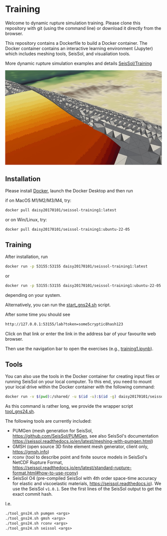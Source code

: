# Training 

Welcome to dynamic rupture simulation training. 
Please clone this repository with git (using the command line) or download it directly from the browser.

This repository contains a Dockerfile to build a Docker container.
The Docker container contains an interactive learning environment (Jupyter) which includes meshing tools, SeisSol, and visualiation tools.

More dynamic rupture simulation examples and details [SeisSol/Training](https://github.com/SeisSol/Training) 

![image](fig-SSE-slab-topo2.jpeg)

## Installation

Please install [Docker](https://docs.docker.com/engine/install/), launch the Docker Desktop and then run

if on MacOS M1/M2/M3/M4, try:
```bash
docker pull daisy20170101/seissol-training1:latest
```
or on Win/Linux, try:

```bash
docker pull daisy20170101/seissol-training1:ubuntu-22-05
```

## Training

After installation, run
```bash
docker run -p 53155:53155 daisy20170101/seissol-training1:latest
```
or 

```bash
docker run -p 53155:53155 daisy20170101/seissol-training1:ubuntu-22-05
```
depending on your system.

Alternatively, you can run the [start_gns24.sh](start_gns24.sh) script.

After some time you should see
```bash
http://127.0.0.1:53155/lab?token=some5cryptic8hash123
```
Click on that link or enter the link in the address bar of your favourite web browser.

Then use the navigation bar to open the exercises (e.g., [training1.ipynb](training1.ipynb)).

## Tools

You can also use the tools in the Docker container for creating input files or running SeisSol on your local computer.
To this end, you need to mount your local drive within the Docker container with the following command:
```bash
docker run -v $(pwd):/shared/ -u $(id -u):$(id -g) daisy20170101/seissol-training1  <some command>
```
As this command is rather long, we provide the wrapper script [tool_gns24.sh](tool_gns24.sh).

The following tools are currently included:
- PUMGen (mesh generation for SeisSol, https://github.com/SeisSol/PUMGen, see also SeisSol's documentation https://seissol.readthedocs.io/en/latest/meshing-with-pumgen.html)
- GMSH (open source 3D finite element mesh generator, client only, https://gmsh.info)
- rconv (tool to describe point and finite source models in SeisSol's NetCDF Rupture Format, https://seissol.readthedocs.io/en/latest/standard-rupture-format.html#how-to-use-rconv)
- SeisSol O4 (pre-compiled SeisSol with 4th order space-time accuracy for elastic and viscoelastic materials, https://seissol.readthedocs.io). We use the SeisSol `v1.0.1`. See the first lines of the SeisSol output to get the exact commit hash.


I.e.
```
./tool_gns24.sh pumgen <args>
./tool_gns24.sh gmsh <args>
./tool_gns24.sh rconv <args>
./tool_gns24.sh seissol <args>
```
